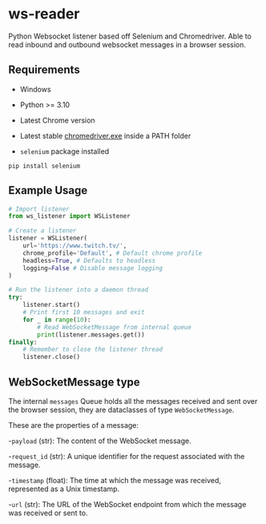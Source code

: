 # ws-reader

Python Websocket listener based off Selenium and Chromedriver.
Able to read inbound and outbound websocket messages in a browser session.

## Requirements

- Windows

- Python >= 3.10

- Latest Chrome version

- Latest stable [chromedriver.exe](https://googlechromelabs.github.io/chrome-for-testing/) inside a PATH folder

- `selenium` package installed

```shell
pip install selenium
```

## Example Usage

```py
# Import listener
from ws_listener import WSListener

# Create a listener
listener = WSListener(
    url='https://www.twitch.tv/',
    chrome_profile='Default', # Default chrome profile
    headless=True, # Defaults to headless
    logging=False # Disable message logging
)

# Run the listener into a daemon thread
try:
    listener.start()
    # Print first 10 messages and exit
    for _ in range(10):
        # Read WebSocketMessage from internal queue
        print(listener.messages.get())
finally:
    # Remember to close the listener thread
    listener.close()
```

## WebSocketMessage type

The internal `messages` Queue holds all the messages received and sent over the browser session,
they are dataclasses of type `WebSocketMessage`.

These are the properties of a message:

-`payload` (str): The content of the WebSocket message.

-`request_id` (str): A unique identifier for the request associated with the message.

-`timestamp` (float): The time at which the message was received, represented as a Unix timestamp.

-`url` (str): The URL of the WebSocket endpoint from which the message was received or sent to.
